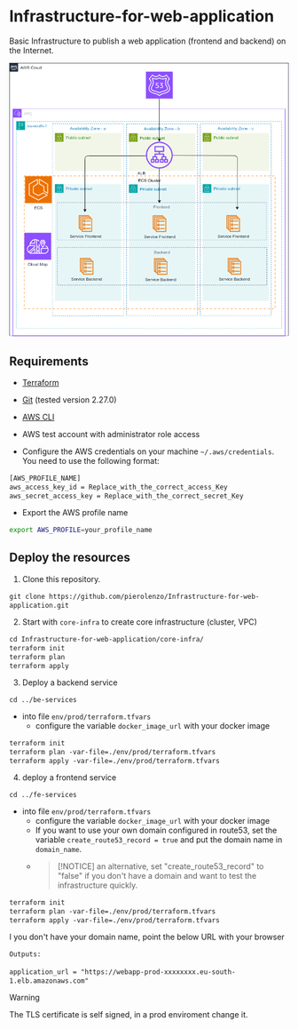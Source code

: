 # Infrastructure-for-web-application
Basic Infrastructure to publish a web application (frontend and backend) on the Internet.

<p align="center">
  <img src="docs/Infrastructure For Webapp.drawio.png"/>
</p>

## Requirements

* [Terraform](https://learn.hashicorp.com/tutorials/terraform/install-cli)

* [Git](https://github.com/git-guides/install-git) (tested version 2.27.0)
* [AWS CLI](https://docs.aws.amazon.com/cli/latest/userguide/getting-started-install.html#getting-started-install-instructions)
* AWS test account with administrator role access
* Configure the AWS credentials on your machine `~/.aws/credentials`. You need to use the following format:

```shell
[AWS_PROFILE_NAME]
aws_access_key_id = Replace_with_the_correct_access_Key
aws_secret_access_key = Replace_with_the_correct_secret_Key
```

* Export the AWS profile name

```bash
export AWS_PROFILE=your_profile_name
```

## Deploy the resources

1. Clone this repository.

```shell
git clone https://github.com/pierolenzo/Infrastructure-for-web-application.git

```

2. Start with `core-infra` to create core infrastructure (cluster, VPC)

```shell
cd Infrastructure-for-web-application/core-infra/
terraform init
terraform plan
terraform apply
```

3. Deploy a backend service

```shell
cd ../be-services
```
* into file `env/prod/terraform.tfvars`
  * configure the variable `docker_image_url`  with your docker image

```shell
terraform init
terraform plan -var-file=./env/prod/terraform.tfvars
terraform apply -var-file=./env/prod/terraform.tfvars
```

4.  deploy a frontend service

```shell
cd ../fe-services
```

* into file `env/prod/terraform.tfvars`
  * configure the variable `docker_image_url`  with your docker image
  * If you want to use your own domain configured in route53, set the variable `create_route53_record = true` and put the domain name in `domain_name`.
  * > [!NOTICE] an alternative, set "create_route53_record" to "false" if you don't have a domain and want to test the infrastructure quickly.

```shell
terraform init
terraform plan -var-file=./env/prod/terraform.tfvars
terraform apply -var-file=./env/prod/terraform.tfvars
```

I you don't have your domain name, point the below URL with your browser

```shell
Outputs:

application_url = "https://webapp-prod-xxxxxxxx.eu-south-1.elb.amazonaws.com"
```

> [!WARNING]  
> The TLS certificate is self signed, in a prod enviroment change it.